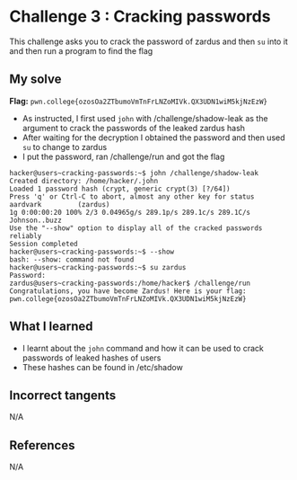 # Challenge 3 : Cracking passwords
This challenge asks you to crack the password of zardus and then `su` into it and then run a program to find the flag

## My solve
**Flag:** `pwn.college{ozosOa2ZTbumoVmTnFrLNZoMIVk.QX3UDN1wiM5kjNzEzW}`

- As instructed, I first used `john` with /challenge/shadow-leak as the argument to crack the passwords of the leaked zardus hash
- After waiting for the decryption I obtained the password and then used `su` to change to zardus
- I put the password, ran /challenge/run and got the flag
```
hacker@users~cracking-passwords:~$ john /challenge/shadow-leak
Created directory: /home/hacker/.john
Loaded 1 password hash (crypt, generic crypt(3) [?/64])
Press 'q' or Ctrl-C to abort, almost any other key for status
aardvark         (zardus)
1g 0:00:00:20 100% 2/3 0.04965g/s 289.1p/s 289.1c/s 289.1C/s Johnson..buzz
Use the "--show" option to display all of the cracked passwords reliably
Session completed
hacker@users~cracking-passwords:~$ --show
bash: --show: command not found
hacker@users~cracking-passwords:~$ su zardus
Password:
zardus@users~cracking-passwords:/home/hacker$ /challenge/run
Congratulations, you have become Zardus! Here is your flag:
pwn.college{ozosOa2ZTbumoVmTnFrLNZoMIVk.QX3UDN1wiM5kjNzEzW}
```

## What I learned 
- I learnt about the `john` command and how it can be used to crack passwords of leaked hashes of users
- These hashes can be found in /etc/shadow 

## Incorrect tangents 
N/A

## References 
N/A
